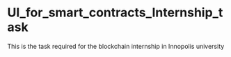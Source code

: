 # UI_for_smart_contracts_Internship_task
This is the task required for the blockchain internship in Innopolis university 
